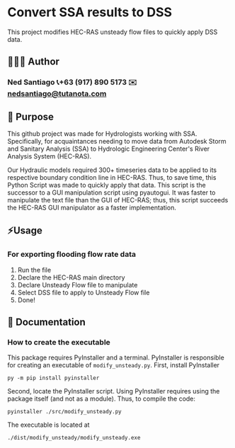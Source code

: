 # Convert SSA results to DSS

This project modifies HEC-RAS unsteady flow files to quickly apply DSS data.

## 🧑🏽‍💻 Author
### Ned Santiago  📞+63 (917) 890 5173  ✉️ [nedsantiago@tutanota.com](mailto:nedsantiago@tutanota.com)

## 🎯 Purpose

This github project was made for Hydrologists working with SSA. Specifically, for acquaintances needing to move data from Autodesk Storm and Sanitary Analysis (SSA) to Hydrologic Engineering Center's River Analysis System (HEC-RAS).

Our Hydraulic models required 300+ timeseries data to be applied to its respective boundary condition line in HEC-RAS. Thus, to save time, this Python Script was made to quickly apply that data. This script is the successor to a GUI manipulation script using pyautogui. It was faster to manipulate the text file than the GUI of HEC-RAS; thus, this script succeeds the HEC-RAS GUI manipulator as a faster implementation.

## ⚡Usage
### For exporting flooding flow rate data
1) Run the file
2) Declare the HEC-RAS main directory
3) Declare Unsteady Flow file to manipulate
4) Select DSS file to apply to Unsteady Flow file
5) Done!

## 📖 Documentation
### How to create the executable

This package requires PyInstaller and a terminal. PyInstaller is responsible for creating an executable of `modify_unsteady.py`. First, install PyInstaller
```
py -m pip install pyinstaller
```
Second, locate the PyInstaller script. Using PyInstaller requires using the package itself (and not as a module). Thus, to compile the code:
```
pyinstaller ./src/modify_unsteady.py
```
The executable is located at 
```
./dist/modify_unsteady/modify_unsteady.exe
```